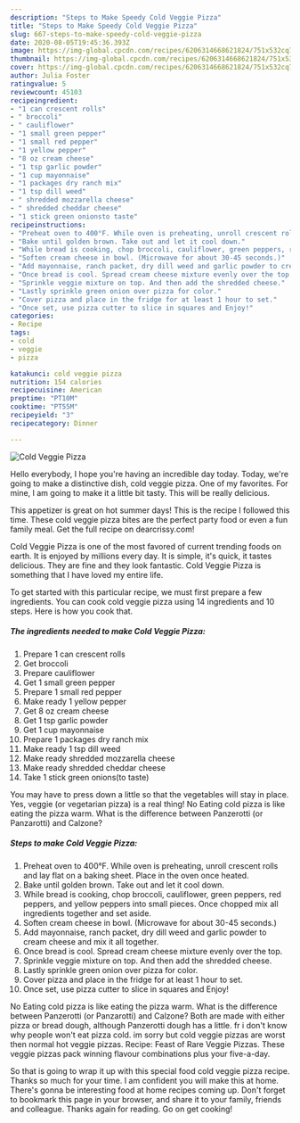 ```yaml
---
description: "Steps to Make Speedy Cold Veggie Pizza"
title: "Steps to Make Speedy Cold Veggie Pizza"
slug: 667-steps-to-make-speedy-cold-veggie-pizza
date: 2020-08-05T19:45:36.393Z
image: https://img-global.cpcdn.com/recipes/6206314668621824/751x532cq70/cold-veggie-pizza-recipe-main-photo.jpg
thumbnail: https://img-global.cpcdn.com/recipes/6206314668621824/751x532cq70/cold-veggie-pizza-recipe-main-photo.jpg
cover: https://img-global.cpcdn.com/recipes/6206314668621824/751x532cq70/cold-veggie-pizza-recipe-main-photo.jpg
author: Julia Foster
ratingvalue: 5
reviewcount: 45103
recipeingredient:
- "1 can crescent rolls"
- " broccoli"
- " cauliflower"
- "1 small green pepper"
- "1 small red pepper"
- "1 yellow pepper"
- "8 oz cream cheese"
- "1 tsp garlic powder"
- "1 cup mayonnaise"
- "1 packages dry ranch mix"
- "1 tsp dill weed"
- " shredded mozzarella cheese"
- " shredded cheddar cheese"
- "1 stick green onionsto taste"
recipeinstructions:
- "Preheat oven to 400°F. While oven is preheating, unroll crescent rolls and lay flat on a baking sheet. Place in the oven once heated."
- "Bake until golden brown. Take out and let it cool down."
- "While bread is cooking, chop broccoli, cauliflower, green peppers, red peppers, and yellow peppers into small pieces. Once chopped mix all ingredients together and set aside."
- "Soften cream cheese in bowl. (Microwave for about 30-45 seconds.)"
- "Add mayonnaise, ranch packet, dry dill weed and garlic powder to cream cheese and mix it all together."
- "Once bread is cool. Spread cream cheese mixture evenly over the top."
- "Sprinkle veggie mixture on top. And then add the shredded cheese."
- "Lastly sprinkle green onion over pizza for color."
- "Cover pizza and place in the fridge for at least 1 hour to set."
- "Once set, use pizza cutter to slice in squares and Enjoy!"
categories:
- Recipe
tags:
- cold
- veggie
- pizza

katakunci: cold veggie pizza 
nutrition: 154 calories
recipecuisine: American
preptime: "PT10M"
cooktime: "PT55M"
recipeyield: "3"
recipecategory: Dinner

---
```



![Cold Veggie Pizza](https://img-global.cpcdn.com/recipes/6206314668621824/751x532cq70/cold-veggie-pizza-recipe-main-photo.jpg)

Hello everybody, I hope you're having an incredible day today. Today, we're going to make a distinctive dish, cold veggie pizza. One of my favorites. For mine, I am going to make it a little bit tasty. This will be really delicious.

This appetizer is great on hot summer days! This is the recipe I followed this time. These cold veggie pizza bites are the perfect party food or even a fun family meal. Get the full recipe on dearcrissy.com!

Cold Veggie Pizza is one of the most favored of current trending foods on earth. It is enjoyed by millions every day. It is simple, it's quick, it tastes delicious. They are fine and they look fantastic. Cold Veggie Pizza is something that I have loved my entire life.


To get started with this particular recipe, we must first prepare a few ingredients. You can cook cold veggie pizza using 14 ingredients and 10 steps. Here is how you cook that.

<!--inarticleads1-->

##### The ingredients needed to make Cold Veggie Pizza:

1. Prepare 1 can crescent rolls
1. Get  broccoli
1. Prepare  cauliflower
1. Get 1 small green pepper
1. Prepare 1 small red pepper
1. Make ready 1 yellow pepper
1. Get 8 oz cream cheese
1. Get 1 tsp garlic powder
1. Get 1 cup mayonnaise
1. Prepare 1 packages dry ranch mix
1. Make ready 1 tsp dill weed
1. Make ready  shredded mozzarella cheese
1. Make ready  shredded cheddar cheese
1. Take 1 stick green onions(to taste)


You may have to press down a little so that the vegetables will stay in place. Yes, veggie (or vegetarian pizza) is a real thing! No Eating cold pizza is like eating the pizza warm. What is the difference between Panzerotti (or Panzarotti) and Calzone? 

<!--inarticleads2-->

##### Steps to make Cold Veggie Pizza:

1. Preheat oven to 400°F. While oven is preheating, unroll crescent rolls and lay flat on a baking sheet. Place in the oven once heated.
1. Bake until golden brown. Take out and let it cool down.
1. While bread is cooking, chop broccoli, cauliflower, green peppers, red peppers, and yellow peppers into small pieces. Once chopped mix all ingredients together and set aside.
1. Soften cream cheese in bowl. (Microwave for about 30-45 seconds.)
1. Add mayonnaise, ranch packet, dry dill weed and garlic powder to cream cheese and mix it all together.
1. Once bread is cool. Spread cream cheese mixture evenly over the top.
1. Sprinkle veggie mixture on top. And then add the shredded cheese.
1. Lastly sprinkle green onion over pizza for color.
1. Cover pizza and place in the fridge for at least 1 hour to set.
1. Once set, use pizza cutter to slice in squares and Enjoy!


No Eating cold pizza is like eating the pizza warm. What is the difference between Panzerotti (or Panzarotti) and Calzone? Both are made with either pizza or bread dough, although Panzerotti dough has a little. fr i don&#39;t know why people won&#39;t eat pizza cold. im sorry but cold veggie pizzas are worst then normal hot veggie pizzas. Recipe: Feast of Rare Veggie Pizzas. These veggie pizzas pack winning flavour combinations plus your five-a-day. 

So that is going to wrap it up with this special food cold veggie pizza recipe. Thanks so much for your time. I am confident you will make this at home. There's gonna be interesting food at home recipes coming up. Don't forget to bookmark this page in your browser, and share it to your family, friends and colleague. Thanks again for reading. Go on get cooking!
